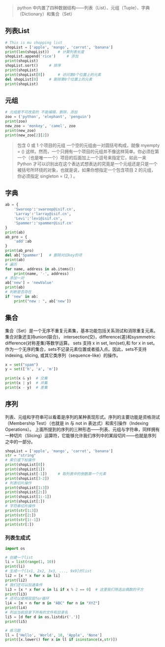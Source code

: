 > python 中内置了四种数据结构——列表（List）、元组（Tuple）、字典（Dictionary）和集合（Set）
 
## 列表List
```python
# This is mu shopping list
shopList = ['apple', 'mango', 'carrot', 'banana']
print(len(shopList))    # 计算列表长度
shopList.append('rice')     # 添加
print(shopList)
shopList.sort()     # 排序
print(shopList)
print(shopList[0])      # 访问第0个位置上的元素
del shopList[0]     # 删除第0个位置上的元素
print(shopList)
```
## 元组
```python
# 元组是不可改变的 不能编辑、删除、添加
zoo = ('python', 'elephant', 'penguin')
print(zoo)
new_zoo = 'monkey', 'camel', zoo
print(new_zoo)
print(new_zoo[2][2])
```
> 包含 0 或 1 个项目的元组
一个空的元组由一对圆括号构成，就像 myempty = () 这样。然而，一个只拥有一个项目的元组并不像这样简单。你必须在第一个（也是唯一一个）项目的后面加上一个逗号来指定它，如此一来 Python 才可以识别出在这个表达式想表达的究竟是一个元组还是只是一个被括号所环绕的对象，也就是说，如果你想指定一个包含项目 2 的元组，你必须指定 singleton = (2, ) 。
 
## 字典
```python
ab = {
    'Swaroop':'swaroop@isif.cn',
    'Larray':'larray@isif.cn',
    'Levi':'levi@isif.cn',
    'Spammer':'spammer@isif.cn'
}
print(ab)
ab_pro = {
    'add':ab
}
print(ab_pro)
del ab['Spammer']   # 删除对应key的项
print(ab)
# 遍历
for name, address in ab.items():
    print(name, '-', address)
# 添加一对
ab['new'] = 'newValue'
print(ab)
# 判断是否存在
if 'new' in ab:
    print("new : ", ab['new'])
```
## 集合
集合（Set）是一个无序不重复元素集，基本功能包括关系测试和消除重复元素。集合对象还支持union(联合)， intersection(交)，difference(差)和sysmmetric difference(对称差集)等数学运算。
sets 支持 x in set, len(set),和 for x in set。作为一个无序的集合，sets不记录元素位置或者插入点。因此，sets不支持 indexing, slicing, 或其它类序列（sequence-like）的操作。
```python
x = set("spam")
y = set(['h', 'a', 'm'])
 
print(x & y)  # 交集
print(x | y)  # 并集
print(x - y)  # 差集
```
 
## 序列
列表、元组和字符串可以看着是序列的某种表现形式。序列的主要功能是资格测试（Membership Test）（也就是 in 与 not in 表达式）和索引操作（Indexing Operations）。
上面所提到的序列的三种形态——列表、元组与字符串，同样拥有一种切片（Slicing）运算符，它能够允许我们序列中的某段切片——也就是序列之中的一部分。
```python
shopList = ['apple', 'mango', 'carrot', 'banana']
str = "string"
# 索引或下标操作
print(shopList[0])
print(shopList[1])
print(shopList[-1])     # 取列表中的倒数第一个元素
print(shopList[3-2])
# 列表切片操作
print(shopList[1:3])
print(shopList[2:])
print(shopList[1:-1])
print(shopList[:])
# 字符串切片操作
print(str[1:3])
print(str[2:])
print(str[1:-1])
print(str[:])
```
### 列表生成式
```python
import os

# 创建一个list
li = list(range(1, 10))
print(li)
# 生成一个[1x1, 2x2, 3x3, ..., 9x9]的list
li2 = [x * x for x in li]
print(li2)
# 我们还可以加速条件
li3 = [x * x for x in li if x % 2 == 0]  # 这里我们筛选出偶数的平方
print(li3)
# 还可以使用双层for循环
li4 = [m + n for m in "ABC" for n in "XYZ"]
print(li4)
# 列出当前目录下所有的文件和目录名
li5 = [d for d in os.listdir('.')]
print(li5)

# 练习题
ll = ['Hello', 'World', 18, 'Apple', 'None']
print([x.lower() for x in ll if isinstance(x,str)])

```
 
 